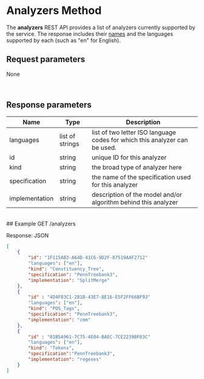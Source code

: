<!--
NavPath: Linguistic Analysis API
LinkLabel: Analyzers Method
Url: Linguistic-Analysis-API/documentation/AnalyzersMethod
Weight: 80
-->

# Analyzers Method

The **analyzers** REST API provides a list of analyzers currently supported by the service.
The response includes their [names](AnalyzerNames.md) and the languages supported by each (such as "en" for English).

## Request parameters
None

<br>

## Response parameters
Name | Type | Description
-----|------|--------------
languages | list of strings | list of two letter ISO language codes for which this analyzer can be used.
id   | string | unique ID for this analyzer
kind | string | the broad type of analyzer here
specification | string | the name of the specification used for this analyzer
implementation | string | description of the model and/or algorithm behind this analyzer

<br>
## Example
GET /analyzers

Response: JSON
```json
[
	{
		"id": "1F115AB3-A64D-41C6-9D2F-87519AAF2712"
		"languages": ["en"],
		"kind": "Constituency_Tree",  
		"specification": "PennTreebank3", 
		"implementation": "SplitMerge"
	}, 
	{
		"id" : "4D4F03C1-2B1B-43E7-8E16-E5F2FF66BF93"
		"languages": ["en"],
		"kind": "POS_Tags", 
		"specification": "PennTreebank3", 
		"implementation": "cmm"
	},
	{
		"id" : "01B5A961-7C75-4E04-BAEC-7CE2239BF03C"
		"languages": ["en"],
		"kind": "Tokens", 
		"specification":"PennTreebank3", 
		"implementation": "regexes"
	} 
]
```

